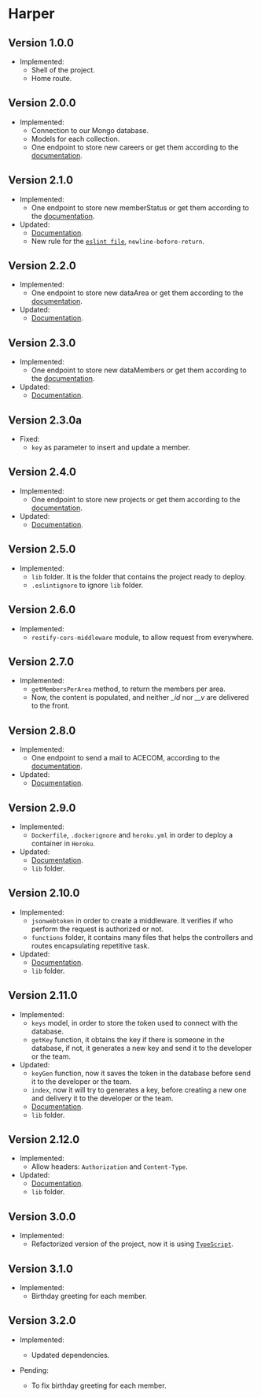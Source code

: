 # Harper

## Version 1.0.0

- Implemented:
  - Shell of the project.
  - Home route.

## Version 2.0.0

- Implemented:
  - Connection to our Mongo database.
  - Models for each collection.
  - One endpoint to store new careers or get them according to the [documentation](./readme.md).

## Version 2.1.0

- Implemented:
  - One endpoint to store new memberStatus or get them according to the [documentation](./readme.md).
- Updated:
  - [Documentation](./readme.md).
  - New rule for the [`eslint file`](./.eslintrc.json), `newline-before-return`.

## Version 2.2.0

- Implemented:
  - One endpoint to store new dataArea or get them according to the [documentation](./readme.md).
- Updated:
  - [Documentation](./readme.md).

## Version 2.3.0

- Implemented:
  - One endpoint to store new dataMembers or get them according to the [documentation](./readme.md).
- Updated:
  - [Documentation](./readme.md).

## Version 2.3.0a

- Fixed:
  - `key` as parameter to insert and update a member.

## Version 2.4.0

- Implemented:
  - One endpoint to store new projects or get them according to the [documentation](./readme.md).
- Updated:
  - [Documentation](./readme.md).

## Version 2.5.0

- Implemented:
  - `lib` folder. It is the folder that contains the project ready to deploy.
  - `.eslintignore` to ignore `lib` folder.

## Version 2.6.0

- Implemented:
  - `restify-cors-middleware` module, to allow request from everywhere.

## Version 2.7.0

- Implemented:
  - `getMembersPerArea` method, to return the members per area.
  - Now, the content is populated, and neither _\_id_ nor _\_\_v_ are delivered to the front.

## Version 2.8.0

- Implemented:
  - One endpoint to send a mail to ACECOM, according to the [documentation](./readme.md).
- Updated:
  - [Documentation](./readme.md).

## Version 2.9.0

- Implemented:
  - `Dockerfile`, `.dockerignore` and `heroku.yml` in order to deploy a container in `Heroku`.
- Updated:
  - [Documentation](./readme.md).
  - `lib` folder.

## Version 2.10.0

- Implemented:
  - `jsonwebtoken` in order to create a middleware. It verifies if who perform the request is authorized or not.
  - `functions` folder, it contains many files that helps the controllers and routes encapsulating repetitive task.
- Updated:
  - [Documentation](./readme.md).
  - `lib` folder.

## Version 2.11.0

- Implemented:
  - `keys` model, in order to store the token used to connect with the database.
  - `getKey` function, it obtains the key if there is someone in the database, if not, it generates a new key and send it to the developer or the team.
- Updated:
  - `keyGen` function, now it saves the token in the database before send it to the developer or the team.
  - `index`, now it will try to generates a key, before creating a new one and delivery it to the developer or the team.
  - [Documentation](./readme.md).
  - `lib` folder.

## Version 2.12.0

- Implemented:
  - Allow headers: `Authorization` and `Content-Type`.
- Updated:
  - [Documentation](./readme.md).
  - `lib` folder.

## Version 3.0.0

- Implemented:
  - Refactorized version of the project, now it is using [`TypeScript`](https://www.typescriptlang.org/).

## Version 3.1.0

- Implemented:
  - Birthday greeting for each member.

## Version 3.2.0

- Implemented:
  - Updated dependencies.

- Pending:
  - To fix birthday greeting for each member.
